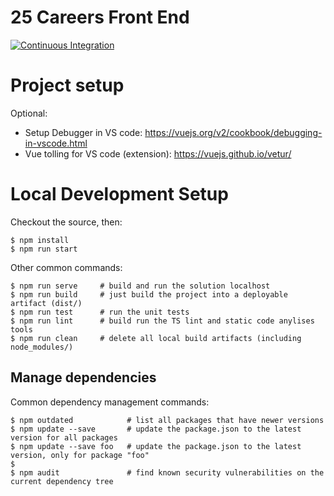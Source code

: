 # 25 Careers Front End

[![Continuous Integration](https://github.com/25friday/Careers/workflows/Continuous%20Integration/badge.svg)](https://github.com/25friday/Careers/actions)

# Project setup

Optional:

* Setup Debugger in VS code: https://vuejs.org/v2/cookbook/debugging-in-vscode.html
* Vue tolling for VS code (extension): https://vuejs.github.io/vetur/

# Local Development Setup

Checkout the source, then:

    $ npm install
    $ npm run start


Other common commands:

    $ npm run serve     # build and run the solution localhost
    $ npm run build     # just build the project into a deployable artifact (dist/)
    $ npm run test      # run the unit tests
    $ npm run lint      # build run the TS lint and static code anylises tools
    $ npm run clean     # delete all local build artifacts (including node_modules/)

## Manage dependencies

Common dependency management commands:

    $ npm outdated            # list all packages that have newer versions
    $ npm update --save       # update the package.json to the latest version for all packages
    $ npm update --save foo   # update the package.json to the latest version, only for package "foo"
    $
    $ npm audit               # find known security vulnerabilities on the current dependency tree
